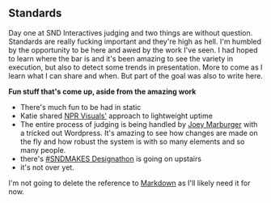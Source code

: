 ## Standards

Day one at SND Interactives judging and two things are without question. Standards are really fucking important and they're high as hell. I'm humbled by the opportunity to be here and awed by the work I've seen. I had hoped to learn where the bar is and it's been amazing to see the variety in execution, but also to detect some trends in presentation. More to come as I learn what I can share and when. But part of the goal was also to write here. 

****Fun stuff that's come up, aside from the amazing work**** 
- There's much fun to be had in static
- Katie shared [NPR Visuals'](http://blog.apps.npr.org/2013/02/14/app-template-redux.html) approach to lightweight uptime
- The entire process of judging is being handled by [Joey Marburger](https://github.com/joeymarburger) with a tricked out Wordpress. It's amazing to see how changes are made on the fly and how robust the system is with so many elements and so many people.
- there's [#SNDMAKES Designathon](http://sndmakes.hackdash.org/projects/532c7e64bc4102327b00000a) is going on upstairs
- it's not over yet. 

I'm not going to delete the reference to [Markdown](http://daringfireball.net/projects/markdown/) as I'll likely need it for now.

